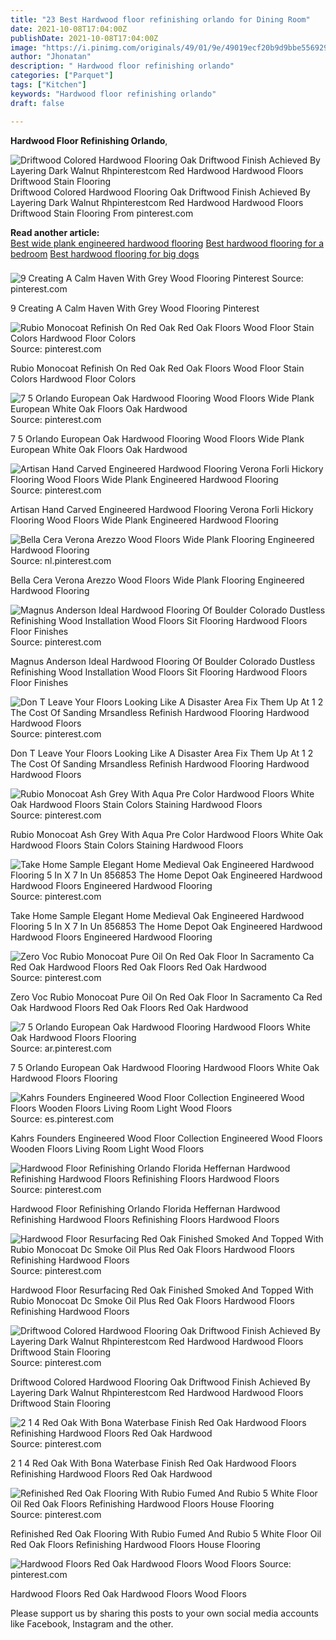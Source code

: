 ```yaml
---
title: "23 Best Hardwood floor refinishing orlando for Dining Room"
date: 2021-10-08T17:04:00Z
publishDate: 2021-10-08T17:04:00Z
image: "https://i.pinimg.com/originals/49/01/9e/49019ecf20b9d9bbe55692952d2e530f.jpg"
author: "Jhonatan"
description: " Hardwood floor refinishing orlando"
categories: ["Parquet"]
tags: ["Kitchen"]
keywords: "Hardwood floor refinishing orlando"
draft: false

---
```

<!-- Head tag Code -->
**Hardwood Floor Refinishing Orlando**, 

![Driftwood Colored Hardwood Flooring Oak Driftwood Finish Achieved By Layering Dark Walnut Rhpinterestcom Red Hardwood Hardwood Floors Driftwood Stain Flooring](https://i.pinimg.com/736x/01/45/75/01457574b0f3f7f927da566ec58b4d7c.jpg "Driftwood Colored Hardwood Flooring Oak Driftwood Finish Achieved By Layering Dark Walnut Rhpinterestcom Red Hardwood Hardwood Floors Driftwood Stain Flooring")
Driftwood Colored Hardwood Flooring Oak Driftwood Finish Achieved By Layering Dark Walnut Rhpinterestcom Red Hardwood Hardwood Floors Driftwood Stain Flooring From pinterest.com

**Read another article:**  
[Best wide plank engineered hardwood flooring](/best-wide-plank-engineered-hardwood-flooring/)
[Best hardwood flooring for a bedroom](/best-hardwood-flooring-for-a-bedroom/)
[Best hardwood flooring for big dogs](/best-hardwood-flooring-for-big-dogs/)




### 

 


![9 Creating A Calm Haven With Grey Wood Flooring Pinterest](https://i.pinimg.com/originals/b2/7a/18/b27a1846a89cbc904262dd742a21502d.jpg "9 Creating A Calm Haven With Grey Wood Flooring Pinterest")
Source: pinterest.com

9 Creating A Calm Haven With Grey Wood Flooring Pinterest  

![Rubio Monocoat Refinish On Red Oak Red Oak Floors Wood Floor Stain Colors Hardwood Floor Colors](https://i.pinimg.com/originals/95/d9/00/95d90071a000b21c10d441b6fc81f864.jpg "Rubio Monocoat Refinish On Red Oak Red Oak Floors Wood Floor Stain Colors Hardwood Floor Colors")
Source: pinterest.com

Rubio Monocoat Refinish On Red Oak Red Oak Floors Wood Floor Stain Colors Hardwood Floor Colors  

![7 5 Orlando European Oak Hardwood Flooring Wood Floors Wide Plank European White Oak Floors Oak Hardwood](https://i.pinimg.com/originals/3a/3c/f4/3a3cf4f7d53effa0e2a0ed6cb4cac14e.jpg "7 5 Orlando European Oak Hardwood Flooring Wood Floors Wide Plank European White Oak Floors Oak Hardwood")
Source: pinterest.com

7 5 Orlando European Oak Hardwood Flooring Wood Floors Wide Plank European White Oak Floors Oak Hardwood  

![Artisan Hand Carved Engineered Hardwood Flooring Verona Forli Hickory Flooring Wood Floors Wide Plank Engineered Hardwood Flooring](https://i.pinimg.com/originals/71/ce/3b/71ce3b9c0e342dff3d39e94c4794d268.png "Artisan Hand Carved Engineered Hardwood Flooring Verona Forli Hickory Flooring Wood Floors Wide Plank Engineered Hardwood Flooring")
Source: pinterest.com

Artisan Hand Carved Engineered Hardwood Flooring Verona Forli Hickory Flooring Wood Floors Wide Plank Engineered Hardwood Flooring  

![Bella Cera Verona Arezzo Wood Floors Wide Plank Flooring Engineered Hardwood Flooring](https://i.pinimg.com/236x/9c/58/38/9c58380a59176fcaa9092be002c0d45c.jpg "Bella Cera Verona Arezzo Wood Floors Wide Plank Flooring Engineered Hardwood Flooring")
Source: nl.pinterest.com

Bella Cera Verona Arezzo Wood Floors Wide Plank Flooring Engineered Hardwood Flooring  

![Magnus Anderson Ideal Hardwood Flooring Of Boulder Colorado Dustless Refinishing Wood Installation Wood Floors Sit Flooring Hardwood Floors Floor Finishes](https://i.pinimg.com/originals/f8/7f/ce/f87fceaf98cc1d80e76bdddc3a1d4d66.jpg "Magnus Anderson Ideal Hardwood Flooring Of Boulder Colorado Dustless Refinishing Wood Installation Wood Floors Sit Flooring Hardwood Floors Floor Finishes")
Source: pinterest.com

Magnus Anderson Ideal Hardwood Flooring Of Boulder Colorado Dustless Refinishing Wood Installation Wood Floors Sit Flooring Hardwood Floors Floor Finishes  

![Don T Leave Your Floors Looking Like A Disaster Area Fix Them Up At 1 2 The Cost Of Sanding Mrsandless Refinish Hardwood Flooring Hardwood Hardwood Floors](https://i.pinimg.com/originals/ca/91/c8/ca91c878284266e9473c25b3ba13d565.jpg "Don T Leave Your Floors Looking Like A Disaster Area Fix Them Up At 1 2 The Cost Of Sanding Mrsandless Refinish Hardwood Flooring Hardwood Hardwood Floors")
Source: pinterest.com

Don T Leave Your Floors Looking Like A Disaster Area Fix Them Up At 1 2 The Cost Of Sanding Mrsandless Refinish Hardwood Flooring Hardwood Hardwood Floors  

![Rubio Monocoat Ash Grey With Aqua Pre Color Hardwood Floors White Oak Hardwood Floors Stain Colors Staining Hardwood Floors](https://i.pinimg.com/736x/4b/40/75/4b40757b3f58f51e929fe9385d500d48--ash-grey-pol.jpg "Rubio Monocoat Ash Grey With Aqua Pre Color Hardwood Floors White Oak Hardwood Floors Stain Colors Staining Hardwood Floors")
Source: pinterest.com

Rubio Monocoat Ash Grey With Aqua Pre Color Hardwood Floors White Oak Hardwood Floors Stain Colors Staining Hardwood Floors  

![Take Home Sample Elegant Home Medieval Oak Engineered Hardwood Flooring 5 In X 7 In Un 856853 The Home Depot Oak Engineered Hardwood Hardwood Floors Engineered Hardwood Flooring](https://i.pinimg.com/736x/09/9c/82/099c82285c9a5c61226fd716996a344b.jpg "Take Home Sample Elegant Home Medieval Oak Engineered Hardwood Flooring 5 In X 7 In Un 856853 The Home Depot Oak Engineered Hardwood Hardwood Floors Engineered Hardwood Flooring")
Source: pinterest.com

Take Home Sample Elegant Home Medieval Oak Engineered Hardwood Flooring 5 In X 7 In Un 856853 The Home Depot Oak Engineered Hardwood Hardwood Floors Engineered Hardwood Flooring  

![Zero Voc Rubio Monocoat Pure Oil On Red Oak Floor In Sacramento Ca Red Oak Hardwood Floors Red Oak Floors Red Oak Hardwood](https://i.pinimg.com/originals/71/2e/1a/712e1a32d6c93f45e8a7b41b9c7ca46e.jpg "Zero Voc Rubio Monocoat Pure Oil On Red Oak Floor In Sacramento Ca Red Oak Hardwood Floors Red Oak Floors Red Oak Hardwood")
Source: pinterest.com

Zero Voc Rubio Monocoat Pure Oil On Red Oak Floor In Sacramento Ca Red Oak Hardwood Floors Red Oak Floors Red Oak Hardwood  

![7 5 Orlando European Oak Hardwood Flooring Hardwood Floors White Oak Hardwood Floors Flooring](https://i.pinimg.com/originals/1a/76/5b/1a765b83c2cff5bb62d0e37904e87ec6.jpg "7 5 Orlando European Oak Hardwood Flooring Hardwood Floors White Oak Hardwood Floors Flooring")
Source: ar.pinterest.com

7 5 Orlando European Oak Hardwood Flooring Hardwood Floors White Oak Hardwood Floors Flooring  

![Kahrs Founders Engineered Wood Floor Collection Engineered Wood Floors Wooden Floors Living Room Light Wood Floors](https://i.pinimg.com/originals/8b/f6/50/8bf6503a3907dcaa15c48fbabb0e3ba0.jpg "Kahrs Founders Engineered Wood Floor Collection Engineered Wood Floors Wooden Floors Living Room Light Wood Floors")
Source: es.pinterest.com

Kahrs Founders Engineered Wood Floor Collection Engineered Wood Floors Wooden Floors Living Room Light Wood Floors  

![Hardwood Floor Refinishing Orlando Florida Heffernan Hardwood Refinishing Hardwood Floors Refinishing Floors Hardwood Floors](https://i.pinimg.com/736x/57/73/4c/57734ceed8e0fb7c049dbffc6848657d.jpg "Hardwood Floor Refinishing Orlando Florida Heffernan Hardwood Refinishing Hardwood Floors Refinishing Floors Hardwood Floors")
Source: pinterest.com

Hardwood Floor Refinishing Orlando Florida Heffernan Hardwood Refinishing Hardwood Floors Refinishing Floors Hardwood Floors  

![Hardwood Floor Resurfacing Red Oak Finished Smoked And Topped With Rubio Monocoat Dc Smoke Oil Plus Red Oak Floors Hardwood Floors Refinishing Hardwood Floors](https://i.pinimg.com/originals/d4/c5/41/d4c541c7176b1e44b66ceaf535ff0d4c.jpg "Hardwood Floor Resurfacing Red Oak Finished Smoked And Topped With Rubio Monocoat Dc Smoke Oil Plus Red Oak Floors Hardwood Floors Refinishing Hardwood Floors")
Source: pinterest.com

Hardwood Floor Resurfacing Red Oak Finished Smoked And Topped With Rubio Monocoat Dc Smoke Oil Plus Red Oak Floors Hardwood Floors Refinishing Hardwood Floors  

![Driftwood Colored Hardwood Flooring Oak Driftwood Finish Achieved By Layering Dark Walnut Rhpinterestcom Red Hardwood Hardwood Floors Driftwood Stain Flooring](https://i.pinimg.com/736x/01/45/75/01457574b0f3f7f927da566ec58b4d7c.jpg "Driftwood Colored Hardwood Flooring Oak Driftwood Finish Achieved By Layering Dark Walnut Rhpinterestcom Red Hardwood Hardwood Floors Driftwood Stain Flooring")
Source: pinterest.com

Driftwood Colored Hardwood Flooring Oak Driftwood Finish Achieved By Layering Dark Walnut Rhpinterestcom Red Hardwood Hardwood Floors Driftwood Stain Flooring  

![2 1 4 Red Oak With Bona Waterbase Finish Red Oak Hardwood Floors Refinishing Hardwood Floors Red Oak Hardwood](https://i.pinimg.com/originals/07/a6/21/07a6216b076f27a89c6cb9a589659a4b.jpg "2 1 4 Red Oak With Bona Waterbase Finish Red Oak Hardwood Floors Refinishing Hardwood Floors Red Oak Hardwood")
Source: pinterest.com

2 1 4 Red Oak With Bona Waterbase Finish Red Oak Hardwood Floors Refinishing Hardwood Floors Red Oak Hardwood  

![Refinished Red Oak Flooring With Rubio Fumed And Rubio 5 White Floor Oil Red Oak Floors Refinishing Hardwood Floors House Flooring](https://i.pinimg.com/736x/e7/d9/f9/e7d9f9e28b0dc36b5e299d12d340e11c--kitchen-flooring-oak-flooring.jpg "Refinished Red Oak Flooring With Rubio Fumed And Rubio 5 White Floor Oil Red Oak Floors Refinishing Hardwood Floors House Flooring")
Source: pinterest.com

Refinished Red Oak Flooring With Rubio Fumed And Rubio 5 White Floor Oil Red Oak Floors Refinishing Hardwood Floors House Flooring  

![Hardwood Floors Red Oak Hardwood Floors Wood Floors](https://i.pinimg.com/originals/49/01/9e/49019ecf20b9d9bbe55692952d2e530f.jpg "Hardwood Floors Red Oak Hardwood Floors Wood Floors")
Source: pinterest.com

Hardwood Floors Red Oak Hardwood Floors Wood Floors  

Please support us by sharing this posts to your own social media accounts like Facebook, Instagram and the other.

